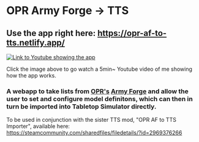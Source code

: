 # OPR Army Forge → TTS

## Use the app right here: https://opr-af-to-tts.netlify.app/

[![Link to Youtube showing the app](https://img.youtube.com/vi/O7ERtMcB8NQ/0.jpg)](https://www.youtube.com/watch?v=O7ERtMcB8NQ)

Click the image above to go watch a 5min~ Youtube video of me showing how the app works.

### A webapp to take lists from [OPR's](https://www.onepagerules.com/) [Army Forge](https://army-forge.onepagerules.com/) and allow the user to set and configure model definitons, which can then in turn be imported into Tabletop Simulator directly.

To be used in conjunction with the sister TTS mod, "OPR AF to TTS Importer", available here: https://steamcommunity.com/sharedfiles/filedetails/?id=2969376266

